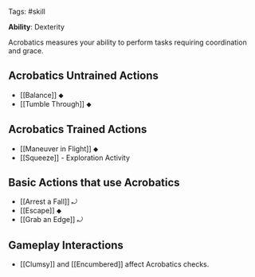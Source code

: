 Tags: #skill

**Ability**: Dexterity

Acrobatics measures your ability to perform tasks requiring coordination and grace. 

## Acrobatics Untrained Actions

- [[Balance]] ⬥
- [[Tumble Through]] ⬥

## Acrobatics Trained Actions

- [[Maneuver in Flight]] ⬥
-  [[Squeeze]]  - Exploration Activity

## Basic Actions that use Acrobatics

- [[Arrest a Fall]] ⤾
- [[Escape]] ⬥
- [[Grab an Edge]] ⤾

## Gameplay Interactions

- [[Clumsy]] and [[Encumbered]] affect Acrobatics checks.
